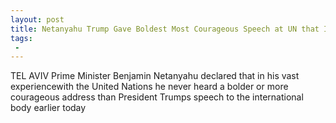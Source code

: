 ```yaml
---
layout: post
title: Netanyahu Trump Gave Boldest Most Courageous Speech at UN that I Ever Heard
tags:
 -
---
```

TEL AVIV Prime Minister Benjamin Netanyahu declared that in his vast experiencewith the United Nations he never heard a bolder or more courageous address than President Trumps speech to the international body earlier today
